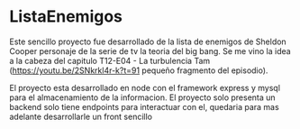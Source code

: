 # ListaEnemigos

Este sencillo proyecto fue desarrollado de la lista de enemigos de Sheldon Cooper personaje de la serie de tv la teoria del big bang.
Se me vino la idea a la cabeza del capitulo T12-E04 - La turbulencia Tam (https://youtu.be/2SNkrkl4r-k?t=91 pequeño fragmento del episodio).

El proyecto esta desarrollado en node con el framework express y  mysql para el almacenamiento de la informacion. 
El proyecto solo presenta un backend solo tiene endpoints para interactuar con el, quedaria para mas adelante desarrollarle un front sencillo
